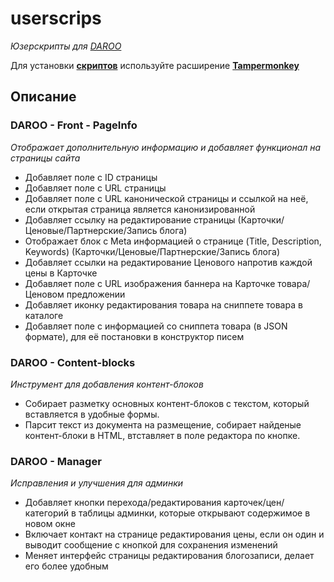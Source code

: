 # userscrips
_Юзерскрипты для [DAROO](https://daroo.gift)_

Для установки **[скриптов](https://openuserjs.org/users/frantsmn/scripts)** используйте расширение **[Tampermonkey](http://tampermonkey.net/)**


## Описание


### DAROO - Front - PageInfo
_Отображает дополнительную информацию и добавляет функционал на страницы сайта_

- Добавляет поле с ID страницы
- Добавляет поле с URL страницы
- Добавляет поле с URL канонической страницы и ссылкой на неё, если открытая страница является канонизированной
- Добавляет ссылку на редактирование страницы (Карточки/Ценовые/Партнерские/Запись блога)
- Отображает блок с Meta информацией о странице (Title, Description, Keywords) (Карточки/Ценовые/Партнерские/Запись блога)
- Добавляет ссылки на редактирование Ценового напротив каждой цены в Карточке
- Добавляет поле с URL изображения баннера на Карточке товара/Ценовом предложении
- Добавляет иконку редактирования товара на сниппете товара в каталоге
- Добавляет поле с информацией со сниппета товара (в JSON формате), для её постановки в конструктор писем   

### DAROO - Content-blocks
_Инструмент для добавления контент-блоков_

- Собирает разметку основных контент-блоков с текстом, который вставляется в удобные формы.
- Парсит текст из документа на размещение, собирает найденые контент-блоки в HTML, втставляет в поле редактора по кнопке.

### DAROO - Manager
_Исправления и улучшения для админки_

- Добавляет кнопки перехода/редактирования карточек/цен/категорий в таблицы админки, которые открывают содержимое в новом окне
- Включает контакт на странице редактирования цены, если он один и выводит сообщение с кнопкой для сохранения изменений
- Меняет интерфейс страницы редактирования блогозаписи, делает его более удобным
